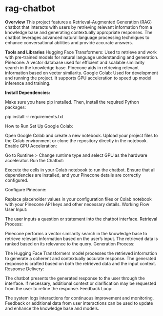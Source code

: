 # rag-chatbot
**Overview**
This project features a Retrieval-Augmented Generation (RAG) chatbot that interacts with users by retrieving relevant information from a knowledge base and generating contextually appropriate responses. The chatbot leverages advanced natural language processing techniques to enhance conversational abilities and provide accurate answers.

**Tools and Libraries**
Hugging Face Transformers: Used to retrieve and work with pre-trained models for natural language understanding and generation.
Pinecone: A vector database used for efficient and scalable similarity search in the knowledge base. Pinecone aids in retrieving relevant information based on vector similarity.
Google Colab: Used for development and running the project. It supports GPU acceleration to speed up model inference and training.

**Install Dependencies:**

Make sure you have pip installed. Then, install the required Python packages:

pip install -r requirements.txt

How to Run
Set Up Google Colab:

Open Google Colab and create a new notebook.
Upload your project files to the Colab environment or clone the repository directly in the notebook.
Enable GPU Acceleration:

Go to Runtime > Change runtime type and select GPU as the hardware accelerator.
Run the Chatbot:

Execute the cells in your Colab notebook to run the chatbot. Ensure that all dependencies are installed, and your Pinecone details are correctly configured.

Configure Pinecone:

Replace placeholder values in your configuration files or Colab notebook with your Pinecone API keys and other necessary details.
Working Flow
User Input:

The user inputs a question or statement into the chatbot interface.
Retrieval Process:

Pinecone performs a vector similarity search in the knowledge base to retrieve relevant information based on the user’s input.
The retrieved data is ranked based on its relevance to the query.
Generation Process:

The Hugging Face Transformers model processes the retrieved information to generate a coherent and contextually accurate response.
The generated response is crafted based on both the retrieved data and the input context.
Response Delivery:

The chatbot presents the generated response to the user through the interface.
If necessary, additional context or clarification may be requested from the user to refine the response.
Feedback Loop:

The system logs interactions for continuous improvement and monitoring.
Feedback or additional data from user interactions can be used to update and enhance the knowledge base and models.
